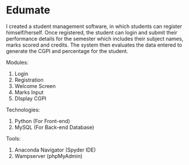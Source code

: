 # Edumate

I created a student management software, in which students can register himself/herself. Once registered, the student can login and submit their performance details for the semester which includes their subject names, marks scored and credits. The system then evaluates the data entered to generate the CGPI and percentage for the student.

Modules:
  1. Login
  2. Registration
  3. Welcome Screen
  4. Marks Input
  5. DIsplay CGPI

Technologies:
  1. Python (For Front-end)
  2. MySQL (For Back-end Database)

Tools:
  1. Anaconda Navigator (Spyder IDE)
  2. Wampserver (phpMyAdmin)
